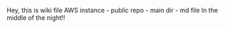 Hey, this is wiki file
AWS instance - public repo - main dir - md file
In the middle of the night!!

